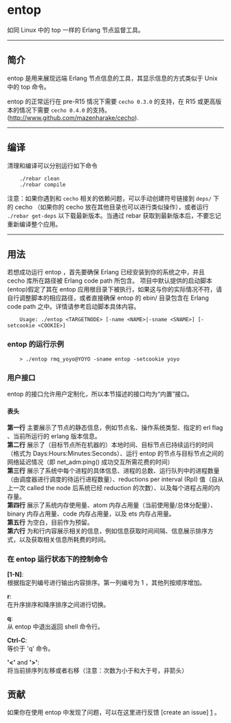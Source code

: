 
# entop


如同 Linux 中的 top 一样的 Erlang 节点监督工具。


----------


## 简介
entop 是用来展现远端 Erlang 节点信息的工具，其显示信息的方式类似于 Unix 中的 top 命令。

entop 的正常运行在 pre-R15 情况下需要 `cecho 0.3.0` 的支持，在 R15 或更高版本的情况下需要 `cecho 0.4.0` 的支持。
(http://www.github.com/mazenharake/cecho).


----------


## 编译
清理和编译可以分别运行如下命令

```
    ./rebar clean
    ./rebar compile
```

注意：如果你遇到和 `cecho` 相关的依赖问题，可以手动创建符号链接到 `deps/` 下的 cecho （如果你的 cecho 放在其他目录也可以进行类似操作），或者运行 `./rebar get-deps` 以下载最新版本。当通过 rebar 获取到最新版本后，不要忘记重新编译整个应用。


----------


## 用法

若想成功运行 entop ，首先要确保 Erlang 已经安装到你的系统之中，并且 cecho 库所在路径被 Erlang code path 所包含。
项目中默认提供的启动脚本(entop)假定了其在 entop 应用根目录下被执行，如果这与你的实际情况不符，请自行调整脚本的相应路径，或者直接确保 entop 的 ebin/ 目录包含在 Erlang code path 之中。详情请参考启动脚本具体内容。

```
    Usage: ./entop <TARGETNODE> [-name <NAME>|-sname <SNAME>] [-setcookie <COOKIE>]
```

### entop 的运行示例

```
    > ./entop rmq_yoyo@YOYO -sname entop -setcookie yoyo
```

### 用户接口

entop 的接口允许用户定制化，所以本节描述的接口均为“内置”接口。

#### 表头

**第一行** 主要展示了节点的静态信息，例如节点名、操作系统类型、指定的 erl flag 、当前所运行的 erlang 版本信息。  
**第二行** 展示了（目标节点所在机器的）本地时间、目标节点已持续运行的时间（格式为 Days:Hours:Minutes:Seconds）、运行 entop 的节点与目标节点之间的网络延迟情况（即 net_adm:ping() 成功交互所需花费的时间）  
**第三行** 展示了系统中每个进程的具体信息、进程的总数、运行队列中的进程数量（由调度器进行调度的待运行进程数量）、reductions per interval (RpI) 值（自从上一次 called the node 后系统已经 reduction 的次数）、以及每个进程占用的内存量。  
**第四行** 展示了系统内存使用量、atom 内存占用量（当前使用量/总体分配量）、binary 内存占用量、code 内存占用量，以及 ets 内存占用量。  
**第五行** 为空白，目前作为预留。  
**第六行** 为和行内容展示相关的信息，例如信息获取时间间隔、信息展示排序方式，以及获取相关信息所耗费的时间。  

### 在 entop 运行状态下的控制命令

**[1-N]**:   
根据指定列编号进行输出内容排序。第一列编号为 1 ，其他列按顺序增加。  
    
**r**:  
在升序排序和降序排序之间进行切换。  

**q**:  
从 entop 中退出返回 shell 命令行。  

**Ctrl-C**:  
等价于 'q' 命令。  

**'<'** and **'>'**:  
将当前排序列左移或者右移（注意：次数为小于和大于号，非箭头）  

贡献
----------
如果你在使用 entop 中发现了问题，可以在这里进行反馈 [create an issue] [1] 。

[1]: http://github.com/moooofly/entop/issues "entop issues"
